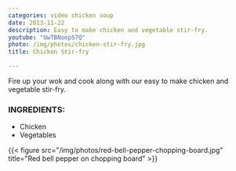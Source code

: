 ```yaml
---
categories: video chicken soup
date: 2013-11-22
description: Easy to make chicken and vegetable stir-fry.
youtube: "UwTBNoepS7Q"
photo: /img/photos/chicken-stir-fry.jpg
title: Chicken Stir-fry

---
```


Fire up your wok and cook along with our easy to make chicken and vegetable stir-fry.

### INGREDIENTS:
* Chicken
* Vegetables

{{< figure src="/img/photos/red-bell-pepper-chopping-board.jpg" title="Red bell pepper on chopping board" >}}


